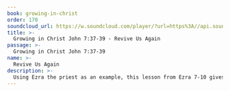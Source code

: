 ```yaml
---
book: growing-in-christ
order: 170
soundcloud_url: https://w.soundcloud.com/player/?url=https%3A//api.soundcloud.com/tracks/
title: >-
  Growing in Christ John 7:37-39 - Revive Us Again
passage: >-
  Growing in Christ John 7:37-39
name: >-
  Revive Us Again
description: >-
  Using Ezra the priest as an example, this lesson from Ezra 7-10 gives us five steps to personal and corporate revival. May God grant a gracious spiritual revival to his church all over the world.
---
```


